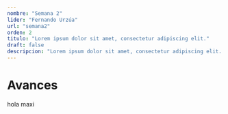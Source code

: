 ```yaml
---
nombre: "Semana 2"
lider: "Fernando Urzúa"
url: "semana2"
orden: 2
titulo: "Lorem ipsum dolor sit amet, consectetur adipiscing elit."
draft: false
descripcion: "Lorem ipsum dolor sit amet, consectetur adipiscing elit. Vivamus mattis lobortis augue vel dignissim. Curabitur nec sollicitudin odio, pharetra efficitur ex"
---
```


# Avances

hola maxi

